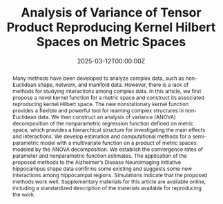 ---
title: "Analysis of Variance of Tensor Product Reproducing Kernel Hilbert Spaces on Metric Spaces"
authors:
- Zhanfeng Wang
- Rui Pan
- xueqin-wang
- Yuedong Wang
date: "2025-03-12T00:00:00Z"
doi: ""

# Schedule page publish date (NOT publication's date).
publishDate: "2024-12-16T00:00:00Z"

# Publication type.
# Accepts a single type but formatted as a YAML list (for Hugo requirements).
# Enter a publication type from the CSL standard.
publication_types: ["article-journal"]

# Publication name and optional abbreviated publication name.
publication: "Journal of the American Statistical Association"
publication_short: "JASA"

abstract: Many methods have been developed to analyze complex data, such as non-Euclidean shape, network, and manifold data. However, there is a lack of methods for studying interactions among complex data. In this article, we first propose a novel kernel function for a metric space and construct its associated reproducing kernel Hilbert space. The new nonstationary kernel function provides a flexible and powerful tool for learning complex structures in non-Euclidean data. We then construct an analysis of variance (ANOVA) decomposition of the nonparametric regression function defined on metric space, which provides a hierarchical structure for investigating the main effects and interactions. We develop estimation and computational methods for a semi-parametric model with a multivariate function on a product of metric spaces modeled by the ANOVA decomposition. We establish the convergence rates of parameter and nonparametric function estimates. The application of the proposed methods to the Alzheimer’s Disease Neuroimaging Initiative hippocampus shape data confirms some existing and suggests some new interactions among hippocampal regions. Simulations indicate that the proposed methods work well. Supplementary materials for this article are available online, including a standardized description of the materials available for reproducing the work.

featured: false

# links:
# - name: ""
#   url: ""
url_pdf: https://www.tandfonline.com/doi/full/10.1080/01621459.2024.2441525
---